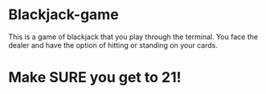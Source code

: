 # Blackjack-game
This is a game of blackjack that you play through the terminal. You face the dealer and have the option of hitting or standing on your cards.
# Make SURE you get to 21!
